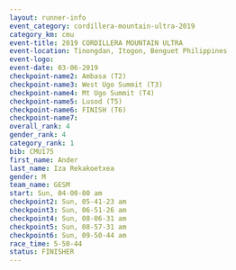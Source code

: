 ```yaml
---
layout: runner-info 
event_category: cordillera-mountain-ultra-2019 
category_km: cmu 
event-title: 2019 CORDILLERA MOUNTAIN ULTRA 
event-location: Tinongdan, Itogon, Benguet Philippines 
event-logo: 
event-date: 03-06-2019 
checkpoint-name2: Ambasa (T2) 
checkpoint-name3: West Ugo Summit (T3) 
checkpoint-name4: Mt Ugo Summit (T4) 
checkpoint-name5: Lusod (T5) 
checkpoint-name6: FINISH (T6) 
checkpoint-name7: 
overall_rank: 4
gender_rank: 4
category_rank: 1
bib: CMU175
first_name: Ander
last_name: Iza Rekakoetxea
gender: M
team_name: GESM
start: Sun, 04-00-00 am
checkpoint2: Sun, 05-41-23 am
checkpoint3: Sun, 06-51-26 am
checkpoint4: Sun, 08-06-31 am
checkpoint5: Sun, 08-57-31 am
checkpoint6: Sun, 09-50-44 am
race_time: 5-50-44
status: FINISHER
---
```

